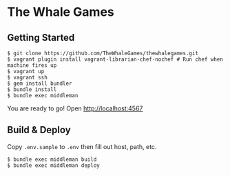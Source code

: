 # The Whale Games

## Getting Started

```
$ git clone https://github.com/TheWhaleGames/thewhalegames.git
$ vagrant plugin install vagrant-librarian-chef-nochef # Run chef when machine fires up
$ vagrant up
$ vagrant ssh
$ gem install bundler
$ bundle install
$ bundle exec middleman
```

You are ready to go! Open [http://localhost:4567](http://localhost:4567)

## Build & Deploy

Copy `.env.sample` to `.env` then fill out host, path, etc.

```
$ bundle exec middleman build
$ bundle exec middleman deploy
```
